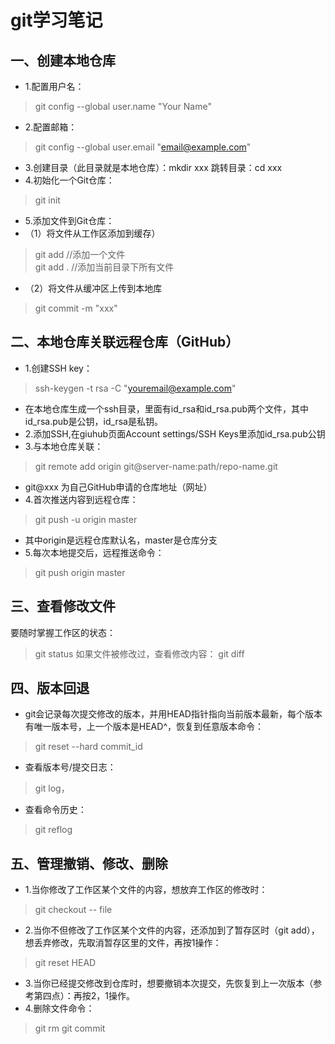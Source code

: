 # git学习笔记

## 一、创建本地仓库
* 1.配置用户名：
>  git config --global user.name "Your Name"
* 2.配置邮箱：
> git config --global user.email "email@example.com"
* 3.创建目录（此目录就是本地仓库）：mkdir xxx 跳转目录：cd xxx
* 4.初始化一个Git仓库：
> git init
* 5.添加文件到Git仓库：
* （1）将文件从工作区添加到缓存）
> git add <file>   //添加一个文件   
> git add .       //添加当前目录下所有文件
* （2）将文件从缓冲区上传到本地库
> git commit -m "xxx"

## 二、本地仓库关联远程仓库（GitHub）
* 1.创建SSH key：
> ssh-keygen -t rsa -C "youremail@example.com" 
* 在本地仓库生成一个ssh目录，里面有id_rsa和id_rsa.pub两个文件，其中id_rsa.pub是公钥，id_rsa是私钥。
* 2.添加SSH,在giuhub页面Account settings/SSH Keys里添加id_rsa.pub公钥
* 3.与本地仓库关联：
> git remote add origin git@server-name:path/repo-name.git
* git@xxx 为自己GitHub申请的仓库地址（网址）
* 4.首次推送内容到远程仓库：
> git push -u origin master
* 其中origin是远程仓库默认名，master是仓库分支
* 5.每次本地提交后，远程推送命令：
> git push origin master

## 三、查看修改文件
要随时掌握工作区的状态：
> git status
如果文件被修改过，查看修改内容：
> git diff

## 四、版本回退
* git会记录每次提交修改的版本，并用HEAD指针指向当前版本最新，每个版本有唯一版本号，上一个版本是HEAD^，恢复到任意版本命令：
> git reset --hard commit_id
* 查看版本号/提交日志：
> git log，
* 查看命令历史：
> git reflog

## 五、管理撤销、修改、删除
* 1.当你修改了工作区某个文件的内容，想放弃工作区的修改时：
> git checkout -- file
* 2.当你不但修改了工作区某个文件的内容，还添加到了暂存区时（git add），想丢弃修改，先取消暂存区里的文件，再按1操作：
> git reset HEAD <file>
* 3.当你已经提交修改到仓库时，想要撤销本次提交，先恢复到上一次版本（参考第四点）：再按2，1操作。
* 4.删除文件命令：
> git rm 
> git commit